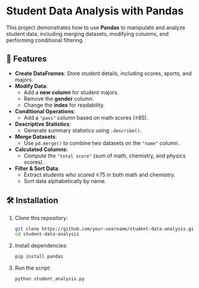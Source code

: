 # Student Data Analysis with Pandas  

This project demonstrates how to use **Pandas** to manipulate and analyze student data, including merging datasets, modifying columns, and performing conditional filtering.  

## 📌 Features  

- **Create DataFrames**: Store student details, including scores, sports, and majors.  
- **Modify Data**:  
  - Add a **new column** for student majors.  
  - Remove the **gender** column.  
  - Change the **index** for readability.  
- **Conditional Operations**:  
  - Add a `"pass"` column based on math scores (≥85).  
- **Descriptive Statistics**:  
  - Generate summary statistics using `.describe()`.  
- **Merge Datasets**:  
  - Use `pd.merge()` to combine two datasets on the `"name"` column.  
- **Calculated Columns**:  
  - Compute the `"total score"` (sum of math, chemistry, and physics scores).  
- **Filter & Sort Data**:  
  - Extract students who scored ≥75 in both math and chemistry.  
  - Sort data alphabetically by name.  

## 🛠️ Installation  

1. Clone this repository:  
   ```bash
   git clone https://github.com/your-username/student-data-analysis.git
   cd student-data-analysis
2. Install dependencies:
    ```bash
    pip install pandas

3. Run the script:
   ```bash
   python student_analysis.py
